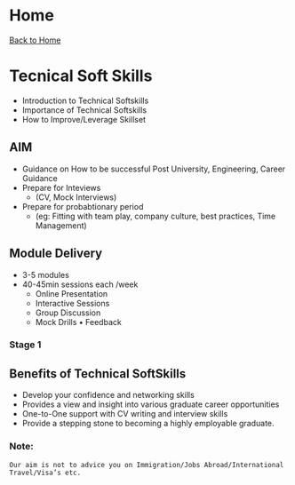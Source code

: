# Home
[Back to Home](https://apitprogram.github.io/itprogram)

# Tecnical Soft Skills
* Introduction to Technical Softskills
* Importance of Technical Softskills
* How to Improve/Leverage Skillset

## AIM
* Guidance on How to be successful Post University, Engineering, Career Guidance
* Prepare for Inteviews
    * (CV, Mock Interviews)
* Prepare for probabtionary period
    * (eg: Fitting with team play, company culture, best practices, Time Management)

## Module Delivery
* 3-5 modules
* 40-45min sessions each /week
    * Online Presentation
    * Interactive Sessions
    * Group Discussion
    * Mock Drills • Feedback
  
### Stage 1

## Benefits of Technical SoftSkills
* Develop your confidence and networking skills
* Provides a view and insight into various graduate career opportunities
* One-to-One support with CV writing and interview skills
* Provide a stepping stone to becoming a highly employable graduate.


### Note:
`Our aim is not to advice you on Immigration/Jobs Abroad/International Travel/Visa’s etc.`
